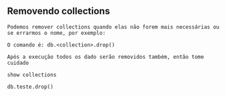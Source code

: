 ## Removendo collections

```
Podemos remover collections quando elas não forem mais necessárias ou se errarmos o nome, por exemplo:
```

```
O comando é: db.<collection>.drop()
```

```
Após a execução todos os dado serão removidos também, então tome cuidado
```

```
show collections

db.teste.drop()
```
